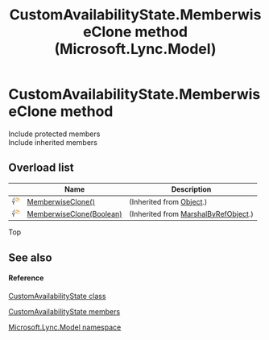 ﻿---
title: CustomAvailabilityState.MemberwiseClone method  (Microsoft.Lync.Model)
TOCTitle: 'MemberwiseClone method '
ms:assetid: Overload:Microsoft.Lync.Model.CustomAvailabilityState.MemberwiseClone_DI_3_UC_OCS14MrefLyncWPF
ms:mtpsurl: https://msdn.microsoft.com/en-us/library/microsoft.lync.model.customavailabilitystate.memberwiseclone_di_3_uc_ocs14mreflyncwpf(v=office.15)
ms:contentKeyID: 48591235
ms.date: 07/28/2014
mtps_version: v=office.15
f1_keywords:
- Microsoft.Lync.Model.CustomAvailabilityState.MemberwiseClone
dev_langs:
- CSharp
- JScript
- VB
- other
---

# CustomAvailabilityState.MemberwiseClone method

Include protected members  
Include inherited members  

## Overload list

<table>
<thead>
<tr class="header">
<th> </th>
<th>Name</th>
<th>Description</th>
</tr>
</thead>
<tbody>
<tr class="odd">
<td><img src="images/Hh347903.protmethod(Office.15).gif" title="Protected method" alt="Protected method" /></td>
<td><a href="http://msdn2.microsoft.com/en-us/library/57ctke0a">MemberwiseClone()</a></td>
<td>(Inherited from <a href="http://msdn2.microsoft.com/en-us/library/e5kfa45b">Object</a>.)</td>
</tr>
<tr class="even">
<td><img src="images/Hh347903.protmethod(Office.15).gif" title="Protected method" alt="Protected method" /></td>
<td><a href="http://msdn2.microsoft.com/en-us/library/ms131262">MemberwiseClone(Boolean)</a></td>
<td>(Inherited from <a href="http://msdn2.microsoft.com/en-us/library/w4302s1f">MarshalByRefObject</a>.)</td>
</tr>
</tbody>
</table>


Top

## See also

#### Reference

[CustomAvailabilityState class](customavailabilitystate-class-microsoft-lync-model_2.md)

[CustomAvailabilityState members](customavailabilitystate-members-microsoft-lync-model_2.md)

[Microsoft.Lync.Model namespace](microsoft-lync-model-namespace_2.md)

